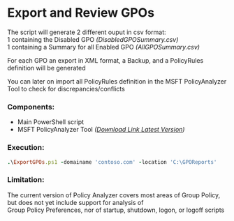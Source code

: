 # Export and Review GPOs
The script will generate 2 different ouput in csv format:  
1 containing the Disabled GPO *(DisabledGPOSummary.csv)*  
1 containing a Summary for all Enabled GPO *(AllGPOSummary.csv)*  

For each GPO an export in XML format, a Backup, and a PolicyRules definition will be generated  

You can later on import all PolicyRules definition in the MSFT PolicyAnalyzer Tool to check for discrepancies/conflicts

### Components:

- Main PowerShell script
- MSFT PolicyAnalyzer Tool *(<a href="https://www.microsoft.com/en-us/download/details.aspx?id=55319" target="_blank">Download Link Latest Version</a>)*

### Execution:

```ruby
.\ExportGPOs.ps1 -domainame 'contoso.com' -location 'C:\GPOReports'
```

### Limitation:
The current version of Policy Analyzer covers most areas of Group Policy, but does not yet include support for analysis of  
Group Policy Preferences, nor of startup, shutdown, logon, or logoff scripts
